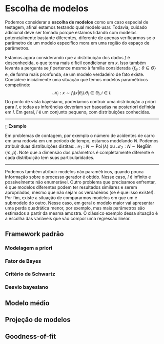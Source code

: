 # Escolha de modelos

Podemos considerar a **escolha de modelos** como um caso especial de testagem, afinal estamos testando qual modelo usar.
Todavia, cuidado adicional deve ser tomado porque estamos lidando com modelos potencialmente bastante diferentes, diferente de apenas verificarmos se o parâmetro de um modelo específico mora em uma região do espaço de parâmetros.

Estamos agora considerando que a distribuição dos dados $f$ é desconhecida, o que torna mais difícil condicionar em $x$.
Isso também levanta a pergunta se $f$ pertence mesmo à família considerada $\{f_{\theta} : \theta \in \Theta\}$ e, de forma mais pronfunda, se um modelo verdadeiro de fato existe. 
Considere inicialmente uma situação que temos modelos paramétricos competindo:
$$
\mathcal{M}_i : x \sim f_i(x|\theta_i). \theta_i \in \Theta_i,  i \in I. 
$$
Do ponto de vista bayesiano, poderíamos contruir uma distribuição a priori para $I$, e todas as inferências deveriam ser baseadas na posteriori definida em $I$.
Em geral, $I$ é um conjunto pequeno, com distribuições conhecidas.

---
``📝`` **Exemplo**

Em problemas de contagem, por exemplo o número de acidentes de carro em uma rodovia em um período de tempo, estamos modelando $N$. Podemos atribuir duas distribuições distitas: $\mathcal{M}_1 : N \sim \operatorname{Poi}(\lambda)$ ou $\mathcal{M}_2 : N \sim \operatorname{NegBin}(m,p)$. 
Note que a dimensão dos parâmetros é completamente diferente e cada distribuição tem suas particularidades.

---

Podemos também atribuir modelos não paramétricos, quando pouca informação sobre o processo gerador é obtido. 
Nesse caso, $I$ é infinito e possivelmente não enumerável.
Outro problema que precisamos enfrentar, é que modelos diferentes podem ter resultados similares e serem apropriados, mesmo que não sejam os verdadeiros (se é que isso existe!).
Por fim, existe a situação de compararmos modelos em que um é submodelo do outro. 
Nesse caso, em geral o modelo maior vai apresentar uma perda quadrática menor, por exemplo, mas mais parâmetros são estimados a partir da mesma amostra. 
O clássico exemplo dessa situação é a escolha das variáveis que vão compor uma regressão linear. 

## Framework padrão 

### Modelagem a priori 

### Fator de Bayes

### Critério de Schwartz

### Desvio bayesiano

## Modelo médio

## Projeção de modelos

## Goodness-of-fit